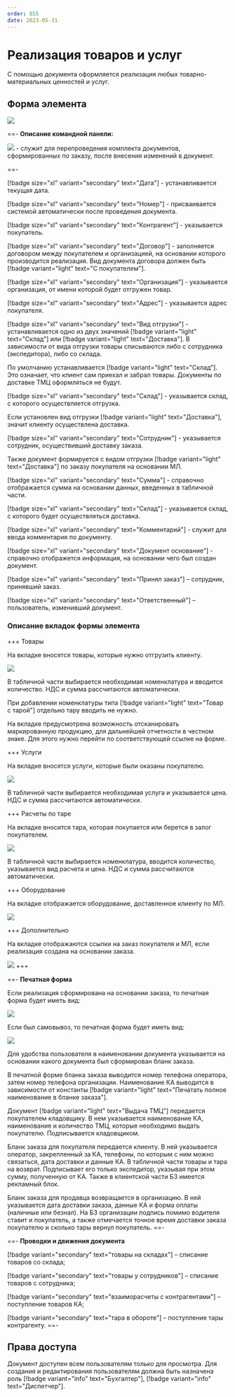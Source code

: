 ```yaml
---
order: 855
date: 2023-05-31
---
```

# Реализация товаров и услуг

С помощью документа оформляется реализация любых товарно-материальных ценностей и услуг.

## Форма элемента

![](/images/Реализация.jpg)

==- **Описание командной панели:**

![](/images/Перезаполнить_документы.jpg) - служит для перепроведения комплекта документов, сформированных по заказу, после внесения изменений в документ.

==-

[!badge size="xl" variant="secondary" text="Дата"] - устанавливается текущая дата.

[!badge size="xl" variant="secondary" text="Номер"] - присваивается системой автоматически после проведения документа.

[!badge size="xl" variant="secondary" text="Контрагент"] - указывается покупатель.

[!badge size="xl" variant="secondary" text="Договор"] - заполняется договором между покупателем и организацией, на основании которого производится реализация. Вид документа договора должен быть [!badge variant="light" text="С покупателем"].

[!badge size="xl" variant="secondary" text="Организация"] - указывается организация, от имени которой будет отгружен товар.

[!badge size="xl" variant="secondary" text="Адрес"] - указывается адрес покупателя.

[!badge size="xl" variant="secondary" text="Вид отгрузки"] - устанавливается одно из двух значений [!badge variant="light" text="Склад"] или [!badge variant="light" text="Доставка"]. В зависимости от вида отгрузки товары списываются либо с сотрудника (экспедитора), либо со склада.

По умолчанию устанавливается [!badge variant="light" text="Склад"]. Это означает, что клиент сам приехал и забрал товары. Документы по доставке ТМЦ оформляться не будут.

[!badge size="xl" variant="secondary" text="Склад"] - указывается склад, с которого осуществляется отгрузка.


Если установлен вид отгрузки [!badge variant="light" text="Доставка"], значит клиенту осуществлена доставка.

[!badge size="xl" variant="secondary" text="Сотрудник"] - указывается сотрудник, осуществивший доставку заказа.

Также документ формируется с видом отгрузки [!badge variant="light" text="Доставка"] по заказу покупателя на основании МЛ.

[!badge size="xl" variant="secondary" text="Сумма"] - справочно отображается сумма на основании данных, введенных в табличной части.

[!badge size="xl" variant="secondary" text="Склад"] - указывается склад, с которого будет осуществляться доставка.

[!badge size="xl" variant="secondary" text="Комментарий"] - служит для ввода комментария по документу.

[!badge size="xl" variant="secondary" text="Документ основание"] - справочно отображется информация, на основании чего был создан документ.

[!badge size="xl" variant="secondary" text="Принял заказ"] – сотрудник, принявший заказ.

[!badge size="xl" variant="secondary" text="Ответственный"] – пользователь, изменивший документ.

### Описание вкладок формы элемента

+++ Товары

На вкладке вносятся товары, которые нужно отгрузить клиенту.

![](/images/Вкладка_товары_реализация.jpg)

В табличной части выбирается необходимая номенклатура и вводится количество. НДС и сумма рассчитаются автоматически.

При добавлении номенклатуры типа [!badge variant="light" text="Товар с тарой"] отдельно тару вводить не нужно.

На вкладке предусмотрена возможность отсканировать маркированную продукцию, для дальнейшей отчетности в честном знаке. Для этого нужно перейти по соответствующей ссылке на форме.

+++ Услуги

На вкладке вносятся услуги, которые были оказаны покупателю.

![](/images/Вкладка_услуги_реализация.jpg)

В табличной части выбирается необходимая услуга и указывается цена. НДС и сумма рассчитаются автоматически.

+++ Расчеты по таре

На вкладке вносится тара, которая покупается или берется в залог покупателем.

![](/images/Вкладка_расчеты_по_таре_реализация.jpg)

В табличной части выбирается номенклатура, вводится количество, указывается вид расчета и цена. НДС и сумма рассчитаются автоматически.

+++ Оборудование

На вкладке отображается оборудование, доставленное клиенту по МЛ.

![](/images/Вкладка_оборудование_реализация.jpg)

+++ Дополнительно

На вкладке отображаются ссылки на заказ покупателя и МЛ, если реализация создана на основании заказа.

![](/images/Вкладка_дополнительно_реализация.jpg)
+++

==- **Печатная форма**

Если реализация сформирована на основании заказа, то печатная форма будет иметь вид:

![](/images/Печатная_форма_реализация_по_заказу.jpg)

Если был самовывоз, то печатная форма будет иметь вид:

![](/images/Печатная_форма_реализация_самовывоз.jpg)

Для удобства пользователя в наименовании документа указывается на основании какого документа был сформирован бланк заказа. 

В печатной форме бланка заказа выводится номер телефона оператора, затем номер телефона организации. Наименование КА выводится в зависимости от константы [!badge variant="light" text="Печатать полное наименование в бланке заказа"].

Документ [!badge variant="light" text="Выдача ТМЦ"] передается покупателем кладовщику. В нем указывается наименование КА, наименование и количество ТМЦ, которые необходимо выдать покупателю. Подписывается кладовщиком.

Бланк заказа для покупателя передается клиенту. В ней указывается оператор, закрепленный за КА, телефоны, по которым с ним можно связаться, дата доставки и данные КА. В табличной части товары и тара на возврат. Подписывает его только экспедитор, указывая при этом сумму, полученную от КА. Также в клиентской части БЗ имеется рекламный блок.

Бланк заказа для продавца возвращается в организацию. В ней указывается дата доставки заказа, данные КА и форма оплаты (наличные или безнал). На БЗ организации подпись помимо водителя ставит и покупатель, а также отмечается точное время доставки заказа покупателю и сколько тары вернул покупатель.
==-

==- **Проводки и движения документа**

[!badge variant="secondary" text="товары на складах"] – списание товаров со склада;

[!badge variant="secondary" text="товары у сотрудников"] – списание товаров с сотрудника;

[!badge variant="secondary" text="взаиморасчеты с контрагентами"] – поступление товаров КА;

[!badge variant="secondary" text="тара в обороте"] – поступление тары контрагенту.
==-

## Права доступа

Документ доступен всем пользователям только для просмотра. Для создания и редактирования пользователям должна быть назначена роль [!badge variant="info" text="Бухгалтер"], [!badge variant="info" text="Диспетчер"].